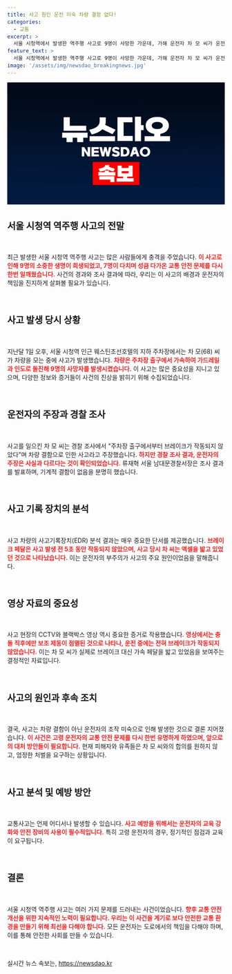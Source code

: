 ```yaml
---
title: 사고 원인 운전 미숙 차량 결함 없다!
categories:
  - 교통
excerpt: >
  서울 시청역에서 발생한 역주행 사고로 9명이 사망한 가운데, 가해 운전자 차 모 씨가 운전 조작 미숙으로 결론났다. 브레이크 대신 가속페달을 밟아 인도로 돌진한 것이 확인되었고, 피해자들은 처벌을 원하고 있다.
feature_text: >
  서울 시청역에서 발생한 역주행 사고로 9명이 사망한 가운데, 가해 운전자 차 모 씨가 운전 조작 미숙으로 결론났다. 브레이크 대신 가속페달을 밟아 인도로 돌진한 것이 확인되었고, 피해자들은 처벌을 원하고 있다.
image: '/assets/img/newsdao_breakingnews.jpg'
---
```


<p><img src="/assets/img/newsdao_breakingnews.jpg" alt="firstkoreanews 속보" /></p>

<h2 data-ke-size="size26">서울 시청역 역주행 사고의 전말</h2>

<p data-ke-size="size16">&nbsp;</p>

<p>최근 발생한 서울 시청역 역주행 사고는 많은 사람들에게 충격을 주었습니다. <b><span style="color: #ee2323;">이 사고로 인해 9명의 소중한 생명이 희생되었고, 7명이 다치며 성큼 다가온 교통 안전 문제를 다시 한번 일깨웠습니다.</span></b> 사건의 경과와 조사 결과에 따라, 우리는 이 사고의 배경과 운전자의 책임을 진지하게 살펴볼 필요가 있습니다. </p>

<p data-ke-size="size16">&nbsp;</p>

<h2 data-ke-size="size26">사고 발생 당시 상황</h2>

<p data-ke-size="size16">&nbsp;</p>

<p>지난달 1일 오후, 서울 시청역 인근 웨스틴조선호텔의 지하 주차장에서는 차 모(68) 씨가 차량을 모는 중에 사고가 발생했습니다. <b><span style="color: #ee2323;">차량은 주차장 출구에서 가속하여 가드레일과 인도로 돌진해 9명의 사망자를 발생시켰습니다.</span></b> 이 사고는 많은 중요성을 지니고 있으며, 다양한 정보와 증거들이 사건의 진상을 밝히기 위해 수집되었습니다. </p>

<p data-ke-size="size16">&nbsp;</p>

<h2 data-ke-size="size26">운전자의 주장과 경찰 조사</h2>

<p data-ke-size="size16">&nbsp;</p>

<p>사고를 일으킨 차 모 씨는 경찰 조사에서 "주차장 출구에서부터 브레이크가 작동되지 않았다"며 차량 결함으로 인한 사고라고 주장했습니다. <b><span style="color: #ee2323;">하지만 경찰 조사 결과, 운전자의 주장은 사실과 다르다는 것이 확인되었습니다.</span></b> 류재혁 서울 남대문경찰서장은 조사 결과를 발표하며, 기계적 결함이 없음을 분명히 했습니다. </p>

<p data-ke-size="size16">&nbsp;</p>

<h2 data-ke-size="size26">사고 기록 장치의 분석</h2>

<p data-ke-size="size16">&nbsp;</p>

<p>사고 차량의 사고기록장치(EDR) 분석 결과는 매우 중요한 단서를 제공했습니다. <b><span style="color: #ee2323;">브레이크 페달은 사고 발생 전 5초 동안 작동되지 않았으며, 사고 당시 차 씨는 액셀을 밟고 있었던 것으로 나타났습니다.</span></b> 이는 운전자의 부주의가 사고의 주요 원인이었음을 말해줍니다. </p>

<p data-ke-size="size16">&nbsp;</p>

<h2 data-ke-size="size26">영상 자료의 중요성</h2>

<p data-ke-size="size16">&nbsp;</p>

<p>사고 현장의 CCTV와 블랙박스 영상 역시 중요한 증거로 작용했습니다. <b><span style="color: #ee2323;">영상에서는 충돌 직후에만 보조 제동이 점멸된 것으로 나타나, 운전 중에는 전혀 브레이크가 작동되지 않았습니다.</span></b> 이는 차 모 씨가 실제로 브레이크 대신 가속 페달을 밟고 있었음을 보여주는 결정적인 자료입니다. </p>

<p data-ke-size="size16">&nbsp;</p>

<h2 data-ke-size="size26">사고의 원인과 후속 조치</h2>

<p data-ke-size="size16">&nbsp;</p>

<p>결국, 사고는 차량 결함이 아닌 운전자의 조작 미숙으로 인해 발생한 것으로 결론 지어졌습니다. <b><span style="color: #ee2323;">이 사건은 고령 운전자의 교통 안전 문제를 다시 한번 유명하게 하였으며, 앞으로의 대처 방안들이 필요합니다.</span></b> 현재 피해자와 유족들은 차 모 씨와의 합의를 원하지 않고, 엄정한 처벌을 요구하는 상황입니다. </p>

<p data-ke-size="size16">&nbsp;</p>

<h2 data-ke-size="size26">사고 분석 및 예방 방안</h2>

<p data-ke-size="size16">&nbsp;</p>

<p>교통사고는 언제 어디서나 발생할 수 있습니다. <b><span style="color: #ee2323;">사고 예방을 위해서는 운전자의 교육 강화와 안전 장비의 사용이 필수적입니다.</span></b> 특히 고령 운전자의 경우, 정기적인 점검과 교육이 요구됩니다. </p>

<p data-ke-size="size16">&nbsp;</p>

<h2 data-ke-size="size26">결론</h2>

<p data-ke-size="size16">&nbsp;</p>

<p>서울 시청역 역주행 사고는 여러 가지 문제를 드러내는 사건이었습니다. <b><span style="color: #ee2323;">향후 교통 안전 개선을 위한 지속적인 노력이 필요합니다. 우리는 이 사건을 계기로 보다 안전한 교통 환경을 만들기 위해 최선을 다해야 합니다.</span></b> 모든 운전자는 도로에서의 책임을 다해야 하며, 이를 통해 안전한 사회를 만들 수 있습니다. </p>

<p data-ke-size="size16">&nbsp;</p>
실시간 뉴스 속보는, <a href="https://newsdao.kr" rel="dofollow">https://newsdao.kr</a>


